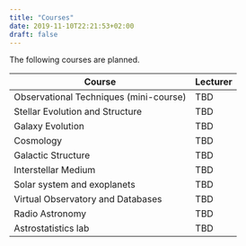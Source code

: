 ```yaml
---
title: "Courses"
date: 2019-11-10T22:21:53+02:00
draft: false
---
```


The following courses are planned.

Course | Lecturer
--- | ---
Observational Techniques (mini-course) | TBD
Stellar Evolution and Structure | TBD
Galaxy Evolution | TBD
Cosmology | TBD
Galactic Structure | TBD
Interstellar Medium | TBD
Solar system and exoplanets | TBD
Virtual Observatory and Databases | TBD
Radio Astronomy | TBD
Astrostatistics lab | TBD

